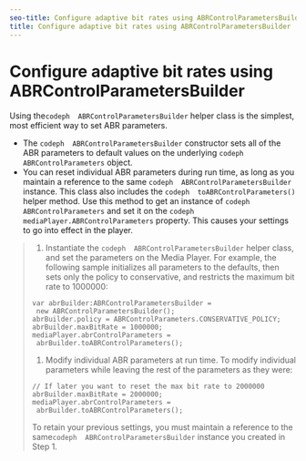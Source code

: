 ```yaml
---
seo-title: Configure adaptive bit rates using ABRControlParametersBuilder
title: Configure adaptive bit rates using ABRControlParametersBuilder
---
```


# Configure adaptive bit rates using ABRControlParametersBuilder

Using the`codeph  ABRControlParametersBuilder` helper class is the simplest, most efficient way to set ABR parameters.
* The `codeph  ABRControlParametersBuilder` constructor sets all of the ABR parameters to default values on the underlying `codeph  ABRControlParameters` object.
* You can reset individual ABR parameters during run time, as long as you maintain a reference to the same `codeph  ABRControlParametersBuilder` instance.
This class also includes the `codeph  toABRControlParameters()` helper method. Use this method to get an instance of `codeph  ABRControlParameters` and set it on the `codeph  mediaPlayer.ABRControlParameters` property. This causes your settings to go into effect in the player.

>1. Instantiate the `codeph  ABRControlParametersBuilder` helper class, and set the parameters on the Media Player.
>   For example, the following sample initializes all parameters to the defaults, then sets only the policy to conservative, and restricts the maximum bit rate to 1000000:
>   ```
>   var abrBuilder:ABRControlParametersBuilder = 
>    new ABRControlParametersBuilder(); 
>   abrBuilder.policy = ABRControlParameters.CONSERVATIVE_POLICY; 
>   abrBuilder.maxBitRate = 1000000; 
>   mediaPlayer.abrControlParameters = 
>    abrBuilder.toABRControlParameters();
>   ```
>   
>   
>1. Modify individual ABR parameters at run time.
>   To modify individual parameters while leaving the rest of the parameters as they were:
>   ```
>   // If later you want to reset the max bit rate to 2000000 
>   abrBuilder.maxBitRate = 2000000; 
>   mediaPlayer.abrControlParameters = 
>    abrBuilder.toABRControlParameters();
>   ```
>   To retain your previous settings, you must maintain a reference to the same`codeph  ABRControlParametersBuilder` instance you created in Step 1.
>   
>   
